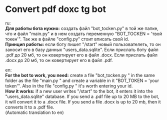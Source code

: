 # Convert pdf doxc tg bot
ru:  
**Для работы бота нужно:** создать файл "bot_tocken.py" в той же папке, что и файл "main.py" и в нем создать переменную "BOT_TOCKEN = 'твой токен'". Так же в файле "config.py" стоит вписать свой id.   
**Принцип работы:** если боту пишет "/start" новый пользователеть, то он заносит его в базу данных "users_data.sqlite". Если прислать боту файл .pdf до 20 мб, то он ковертирует его в файл .docx. Если прислать файл .docx до 20 мб, то он ковертирует его в файл .pdf.   
  
en:  
**For the bot to work, you need:** create a file "bot_tocken.py " in the same folder as the file "main.py " and create a variable in it "BOT_TOKEN = 'your token'". Also in the file "config.py " it's worth entering your id.    
**How it works:** if a new user writes "/start" to the bot, it enters it into the "users_data.sqlite" database. If you send a .pdf file up to 20 MB to the bot, it will convert it to a .docx file. If you send a file .docx is up to 20 mb, then it converts it to a .pdf file.  
(Аutomatic translation to en)